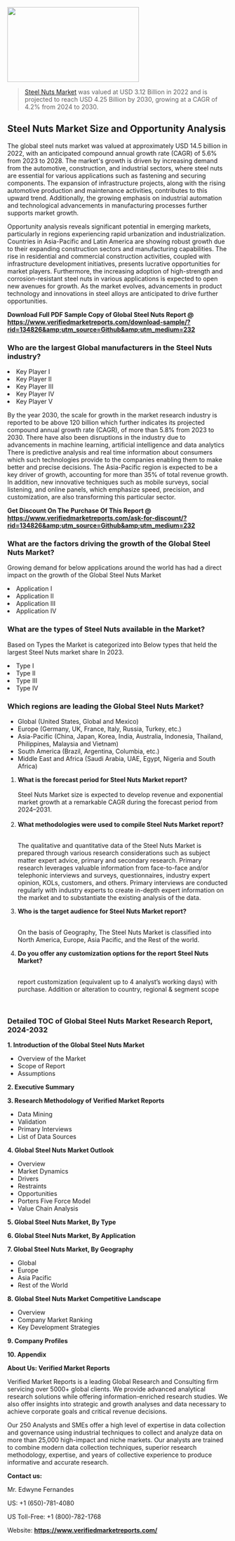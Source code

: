 <img src="https://ffe5etoiles.com/wp-content/uploads/2024/12/MST1-300x171.png" alt="" width="300" height="171" class="alignnone size-medium wp-image-20088" /><blockquote><p><p><a href="https://www.verifiedmarketreports.com/download-sample/?rid=134826&utm_source=Github&utm_medium=232" target="_blank">Steel Nuts Market</a> was valued at USD 3.12 Billion in 2022 and is projected to reach USD 4.25 Billion by 2030, growing at a CAGR of 4.2% from 2024 to 2030.</p></blockquote><p><h2>Steel Nuts Market Size and Opportunity Analysis</h2><p>The global steel nuts market was valued at approximately USD 14.5 billion in 2022, with an anticipated compound annual growth rate (CAGR) of 5.6% from 2023 to 2028. The market's growth is driven by increasing demand from the automotive, construction, and industrial sectors, where steel nuts are essential for various applications such as fastening and securing components. The expansion of infrastructure projects, along with the rising automotive production and maintenance activities, contributes to this upward trend. Additionally, the growing emphasis on industrial automation and technological advancements in manufacturing processes further supports market growth.</p><p>Opportunity analysis reveals significant potential in emerging markets, particularly in regions experiencing rapid urbanization and industrialization. Countries in Asia-Pacific and Latin America are showing robust growth due to their expanding construction sectors and manufacturing capabilities. The rise in residential and commercial construction activities, coupled with infrastructure development initiatives, presents lucrative opportunities for market players. Furthermore, the increasing adoption of high-strength and corrosion-resistant steel nuts in various applications is expected to open new avenues for growth. As the market evolves, advancements in product technology and innovations in steel alloys are anticipated to drive further opportunities.</p></p><p class=""><strong>Download Full PDF Sample Copy of Global Steel Nuts Report @ <a href="https://www.verifiedmarketreports.com/download-sample/?rid=134826&amp;utm_source=Github&amp;utm_medium=232" target="_blank">https://www.verifiedmarketreports.com/download-sample/?rid=134826&amp;utm_source=Github&amp;utm_medium=232</a></strong></p><h3 id="" class="">Who are the largest Global manufacturers in the Steel Nuts industry?</h3><p><li>Key Player I</li><li> Key Player II</li><li> Key Player III</li><li> Key Player IV</li><li> Key Player V</li></p><div class=""><div class="" dir="" data-message-author-role="" data-message-id="" data-message-model-slug=""><div class=""><div class=""><div class=""><div class="" dir="" data-message-author-role="" data-message-id="" data-message-model-slug=""><div class=""><div class=""><p>By the year 2030, the scale for growth in the market research industry is reported to be above 120 billion which further indicates its projected compound annual growth rate (CAGR), of more than 5.8% from 2023 to 2030. There have also been disruptions in the industry due to advancements in machine learning, artificial intelligence and data analytics There is predictive analysis and real time information about consumers which such technologies provide to the companies enabling them to make better and precise decisions. The Asia-Pacific region is expected to be a key driver of growth, accounting for more than 35% of total revenue growth. In addition, new innovative techniques such as mobile surveys, social listening, and online panels, which emphasize speed, precision, and customization, are also transforming this particular sector.</p><p><strong>Get Discount On The Purchase Of This Report @&nbsp; <a href="https://www.verifiedmarketreports.com/ask-for-discount/?rid=134826&amp;utm_source=Github&amp;utm_medium=232" target="_blank">https://www.verifiedmarketreports.com/ask-for-discount/?rid=134826&amp;utm_source=Github&amp;utm_medium=232</a></strong></p></div></div></div></div></div></div></div></div><h3 id="" class="">What are the factors driving the growth of the Global Steel Nuts Market?</h3><p id="" class="">Growing demand for below applications around the world has had a direct impact on the growth of the Global Steel Nuts Market</p><p id="" class=""><li>Application I</li><li> Application II</li><li> Application III</li><li> Application IV</li></p><h3 id="" class="">What are the types of Steel Nuts available in the Market?</h3><p id="" class="">Based on Types the Market is categorized into Below types that held the largest Steel Nuts market share In 2023.</p><p id="" class=""><li>Type I</li><li> Type II</li><li> Type III</li><li> Type IV</li></p><h3 id="" class="">Which regions are leading the Global Steel Nuts Market?</h3><ul><li>Global (United States, Global and Mexico)</li><li>Europe (Germany, UK, France, Italy, Russia, Turkey, etc.)</li><li>Asia-Pacific (China, Japan, Korea, India, Australia, Indonesia, Thailand, Philippines, Malaysia and Vietnam)</li><li>South America (Brazil, Argentina, Columbia, etc.)</li><li>Middle East and Africa (Saudi Arabia, UAE, Egypt, Nigeria and South Africa)</li></ul><p><ol><li><strong>What is the forecast period for Steel Nuts Market report?<br /></strong><br /><span data-sheets-root="1" data-sheets-value="{&quot;1&quot;:2,&quot;2&quot;:&quot;XXXX size is expected to develop revenue and exponential market growth at a remarkable CAGR during the forecast period from 2024&ndash;2030.&quot;}" data-sheets-userformat="{&quot;2&quot;:12674,&quot;4&quot;:{&quot;1&quot;:2,&quot;2&quot;:16776960},&quot;10&quot;:2,&quot;11&quot;:0,&quot;15&quot;:&quot;Arial&quot;,&quot;16&quot;:12}">Steel Nuts Market size is expected to develop revenue and exponential market growth at a remarkable CAGR during the forecast period from 2024&ndash;2031.</span><br /><br /></li><li><strong>What methodologies were used to compile Steel Nuts Market report?<br /><br /></strong><p>The qualitative and quantitative data of the&nbsp;Steel Nuts Market is prepared through various research considerations such as subject matter expert advice, primary and secondary research. Primary research leverages valuable information from face-to-face and/or telephonic interviews and surveys, questionnaires, industry expert opinion, KOLs, customers, and others. Primary interviews are conducted regularly with industry experts to create in-depth expert information on the market and to substantiate the existing analysis of the data.&nbsp;</p></li><li><strong>Who is the target audience for Steel Nuts Market report?<br /><br /></strong><p>On the basis of Geography, The&nbsp;Steel Nuts Market is classified into North America, Europe, Asia Pacific, and the Rest of the world.</p></li><li><strong>Do you offer any customization options for the report Steel Nuts Market?<br /><br /></strong><p>report customization (equivalent up to 4 analyst&rsquo;s working days) with purchase. Addition or alteration to country, regional &amp; segment scope</p><p>&nbsp;</p></li></ol></p><h3 id="" class="">Detailed TOC of Global Steel Nuts Market Research Report, 2024-2032</h3><p id="" class=""><strong>1. Introduction of the Global Steel Nuts Market</strong></p><ul><li>Overview of the Market</li><li>Scope of Report</li><li>Assumptions</li></ul><p id="" class=""><strong>2. Executive Summary</strong></p><p id="" class=""><strong>3. Research Methodology of&nbsp;Verified Market Reports</strong></p><ul><li>Data Mining</li><li>Validation</li><li>Primary Interviews</li><li>List of Data Sources</li></ul><p id="" class=""><strong>4. Global Steel Nuts Market Outlook</strong></p><ul><li>Overview</li><li>Market Dynamics</li><li>Drivers</li><li>Restraints</li><li>Opportunities</li><li>Porters Five Force Model</li><li>Value Chain Analysis</li></ul><p id="" class=""><strong>5. Global Steel Nuts Market, By&nbsp;Type</strong></p><p id="" class=""><strong>6. Global Steel Nuts Market, By Application</strong></p><p id="" class=""><strong>7. Global Steel Nuts Market, By Geography</strong></p><ul><li>Global</li><li>Europe</li><li>Asia Pacific</li><li>Rest of the World</li></ul><p id="" class=""><strong>8. Global Steel Nuts Market Competitive Landscape</strong></p><ul><li>Overview</li><li>Company Market Ranking</li><li>Key Development Strategies</li></ul><p id="" class=""><strong>9. Company Profiles</strong></p><p id="" class=""><strong>10. Appendix</strong></p><p id="" class=""><strong>About Us: Verified Market Reports</strong></p><p id="" class="">Verified Market Reports is a leading Global Research and Consulting firm servicing over 5000+ global clients. We provide advanced analytical research solutions while offering information-enriched research studies. We also offer insights into strategic and growth analyses and data necessary to achieve corporate goals and critical revenue decisions.</p><p id="" class="">Our 250 Analysts and SMEs offer a high level of expertise in data collection and governance using industrial techniques to collect and analyze data on more than 25,000 high-impact and niche markets. Our analysts are trained to combine modern data collection techniques, superior research methodology, expertise, and years of collective experience to produce informative and accurate research.</p><p id="" class=""><strong>Contact us:</strong></p><p id="" class="">Mr. Edwyne Fernandes</p><p id="" class="">US: +1 (650)-781-4080</p><p id="" class="">US Toll-Free: +1 (800)-782-1768</p><p id="" class="">Website: <a target="" data-test-app-aware-link=""><strong>https://www.verifiedmarketreports.com/</strong></a></p>
